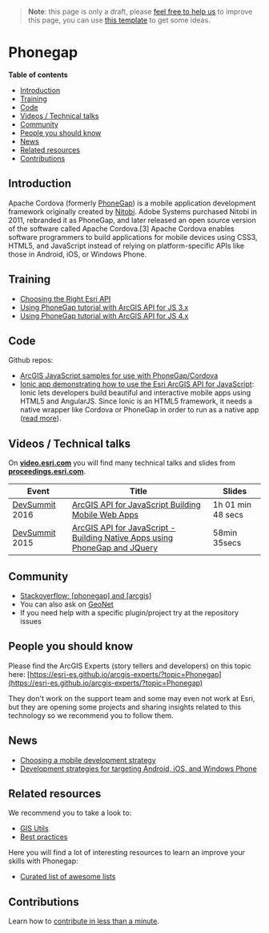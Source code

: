 > **Note**: this page is only a draft, please [feel free to help us](#contributions) to improve this page, you can use [this template](https://github.com/esri-es/awesome-arcgis/blob/master/RESOURCE_PAGE_TEMPLATE.md) to get some ideas.

# Phonegap
<!-- START doctoc generated TOC please keep comment here to allow auto update -->
<!-- DON'T EDIT THIS SECTION, INSTEAD RE-RUN doctoc TO UPDATE -->
**Table of contents**

- [Introduction](#introduction)
- [Training](#training)
- [Code](#code)
- [Videos / Technical talks](#videos--technical-talks)
- [Community](#community)
- [People you should know](#people-you-should-know)
- [News](#news)
- [Related resources](#related-resources)
- [Contributions](#contributions)

<!-- END doctoc generated TOC please keep comment here to allow auto update -->

## Introduction

Apache Cordova (formerly [PhoneGap](http://phonegap.com/)) is a mobile application development framework originally created by [Nitobi](https://www.crunchbase.com/organization/nitobi-software#/entity). Adobe Systems purchased Nitobi in 2011, rebranded it as PhoneGap, and later released an open source version of the software called Apache Cordova.[3] Apache Cordova enables software programmers to build applications for mobile devices using CSS3, HTML5, and JavaScript instead of relying on platform-specific APIs like those in Android, iOS, or Windows Phone.

## Training
* [Choosing the Right Esri API](https://developers.arcgis.com/documentation/guides/choosing-the-right-platform/)
* [Using PhoneGap tutorial with ArcGIS API for JS 3.x](https://developers.arcgis.com/javascript/3/jshelp/inside_phonegap.html)
* [Using PhoneGap tutorial with ArcGIS API for JS 4.x](https://developers.arcgis.com/javascript/latest/guide/using-phonegap/)


## Code

Github repos:
  * [ArcGIS JavaScript samples for use with PhoneGap/Cordova](https://github.com/Esri/quickstart-map-phonegap)
  * [Ionic app demonstrating how to use the Esri ArcGIS API for JavaScript](https://github.com/jwasilgeo/ionic-esri-map): Ionic lets developers build beautiful and interactive mobile apps using HTML5 and AngularJS. Since Ionic is an HTML5 framework, it needs a native wrapper like Cordova or PhoneGap in order to run as a native app ([read more](http://ionicframework.com/docs/overview/)).


## Videos / Technical talks
On [**video.esri.com**](http://video.esri.com/search/phonegap) you will find many technical talks and slides from [**proceedings.esri.com**](https://www.google.es/webhp?sourceid=chrome-instant&ion=1&espv=2&ie=UTF-8#q=site%3Aproceedings.esri.com%20leaflet).

|Event|Title|Slides|
|---|---|---|
|[DevSummit](http://www.esri.com/events/devsummit) 2016|[ArcGIS API for JavaScript Building Mobile Web Apps](http://www.esri.com/videos/watch?playlistid=series_259&channelid=LegacyVideo&isLegacy=true&title=2016-esri-developer-summit:-javascript-tech-sessions)| 1h 01 min 48 secs
|[DevSummit](http://www.esri.com/events/devsummit) 2015|[ArcGIS API for JavaScript - Building Native Apps using PhoneGap and JQuery](http://www.esri.com/videos/watch?videoid=4293&channelid=LegacyVideo&isLegacy=true&title=arcgis-api-for-javascript---building-native-apps-using-phonegap-and-jquery)| 58min 35secs

## Community
* [Stackoverflow: [phonegap] and [arcgis]](https://stackoverflow.com/search?q=%5Bphonegap%5D+and+%5Barcgis%5D)
* You can also ask on [GeoNet](https://geonet.esri.com)
* If you need help with a specific plugin/project try at the repository issues

## People you should know
Please find the ArcGIS Experts (story tellers and developers) on this topic here: [https://esri-es.github.io/arcgis-experts/?topic=Phonegap](https://esri-es.github.io/arcgis-experts/?topic=Phonegap)

They don't work on the support team and some may even not work at Esri,
but they are opening some projects and sharing insights related to this
technology so we recommend you to follow them.

## News
* [Choosing a mobile development strategy](https://blogs.esri.com/esri/arcgis/2013/03/19/choosing-a-mobile-development-strategy-2/)
* [Development strategies for targeting Android, iOS, and Windows Phone](https://blogs.esri.com/esri/arcgis/2014/01/23/development-strategies-for-targeting-android-ios-and-windows-phone/)

## Related resources
We recommend you to take a look to:
* [GIS Utils](../../../gis/utils/README.md)
* [Best practices](../../best-practices/README.md)

Here you will find a lot of interesting resources to learn an improve your skills
with Phonegap:
* [Curated list of awesome lists](https://github.com/sindresorhus/awesome)

## Contributions

Learn how to [contribute in less than a minute](https://github.com/hhkaos/awesome-arcgis/blob/master/CONTRIBUTING.md).